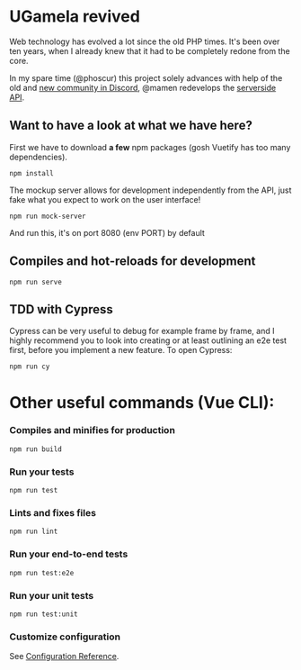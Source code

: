 # UGamela revived

Web technology has evolved a lot since the old PHP times. It's been over ten years, when I already knew that it had to be completely redone from the core.

In my spare time (@phoscur) this project solely advances with help of the old and [new community in Discord](https://discord.gg/myrGhy), @mamen redevelops the [serverside API](https://github.com/ugml/api).


## Want to have a look at what we have here?

First we have to download **a few** npm packages (gosh Vuetify has too many dependencies).

```
npm install
```

The mockup server allows for development independently from the API, just fake what you expect to work on the user interface!
```
npm run mock-server
```
And run this, it's on port 8080 (env PORT) by default

## Compiles and hot-reloads for development
```
npm run serve
```

## TDD with Cypress
Cypress can be very useful to debug for example frame by frame, and I highly recommend you to look into creating or at least outlining an e2e test first, before you implement a new feature. To open Cypress:
```
npm run cy
```

# Other useful commands (Vue CLI):

### Compiles and minifies for production
```
npm run build
```

### Run your tests
```
npm run test
```

### Lints and fixes files
```
npm run lint
```

### Run your end-to-end tests
```
npm run test:e2e
```

### Run your unit tests
```
npm run test:unit
```

### Customize configuration
See [Configuration Reference](https://cli.vuejs.org/config/).
